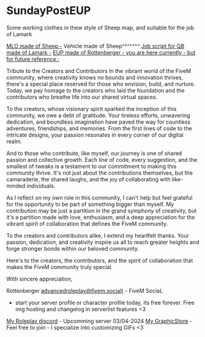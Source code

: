 # SundayPostEUP
Some working clothes in thew style of Sheep map, and suitable for the job of Lamark

[MLO made of Sheep -](https://github.com/cmgjones1231/Sheep-FreeReleases)
Vehicle made of Sheep^^^^^^^
[Job script for QB made of Lamark -](https://github.com/LamaarK/amari-icecreamshop)
[EUP made of Rottenberger - you are here currently - but for future reference : ](https://github.com/iplayer1337fivem/SundayPostEUP/)



Tribute to the Creators and Contributors
In the vibrant world of the FiveM community, where creativity knows no bounds and innovation thrives, there's a special place reserved for those who envision, build, and nurture. Today, we pay homage to the creators who laid the foundation and the contributors who breathe life into our shared virtual spaces.

To the creators, whose visionary spirit sparked the inception of this community, we owe a debt of gratitude. Your tireless efforts, unwavering dedication, and boundless imagination have paved the way for countless adventures, friendships, and memories. From the first lines of code to the intricate designs, your passion resonates in every corner of our digital realm.

And to those who contribute, like myself, our journey is one of shared passion and collective growth. Each line of code, every suggestion, and the smallest of tweaks is a testament to our commitment to making this community thrive. It's not just about the contributions themselves, but the camaraderie, the shared laughs, and the joy of collaborating with like-minded individuals.

As I reflect on my own role in this community, I can't help but feel grateful for the opportunity to be part of something bigger than myself. My contribution may be just a partition in the grand symphony of creativity, but it's a partition made with love, enthusiasm, and a deep appreciation for the vibrant spirit of collaboration that defines the FiveM community.

To the creators and contributors alike, I extend my heartfelt thanks. Your passion, dedication, and creativity inspire us all to reach greater heights and forge stronger bonds within our beloved community.

Here's to the creators, the contributors, and the spirit of collaboration that makes the FiveM community truly special.

With sincere appreciation,

Rottenberger 
 [advancedroleplay@fivem.social)](https://fivem.social/@advancedroleplay) - FiveM SociaL 
 - start your server profile or character profile today, its free forever. Free img hosting and changelog in serverlist features <3
 
 [My Roleplay discord](https://discord.com/invite/advancedroleplay) - Upcomming server 03/04-2024
 [My GraphicStore](https://discord.gg/6W4jGY8B) - Feel free to join - I specialize into customizing GIFs <3
 
 




